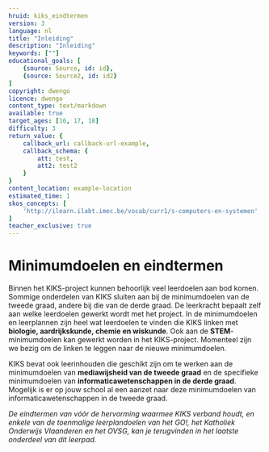 ```yaml
---
hruid: kiks_eindtermen
version: 3
language: nl
title: "Inleiding"
description: "Inleiding"
keywords: [""]
educational_goals: [
    {source: Source, id: id}, 
    {source: Source2, id: id2}
]
copyright: dwengo
licence: dwengo
content_type: text/markdown
available: true
target_ages: [16, 17, 18]
difficulty: 3
return_value: {
    callback_url: callback-url-example,
    callback_schema: {
        att: test,
        att2: test2
    }
}
content_location: example-location
estimated_time: 1
skos_concepts: [
    'http://ilearn.ilabt.imec.be/vocab/curr1/s-computers-en-systemen'
]
teacher_exclusive: true
---
```


# Minimumdoelen en eindtermen

Binnen het KIKS-project kunnen behoorlijk veel leerdoelen aan bod komen. Sommige onderdelen van KIKS sluiten aan bij de minimumdoelen van de tweede graad, andere bij die van de derde graad. De leerkracht bepaalt zelf aan welke leerdoelen gewerkt wordt met het project.
In de minimumdoelen en leerplannen zijn heel wat leerdoelen te vinden die KIKS linken met **biologie, aardrijkskunde, chemie en wiskunde**. Ook aan de **STEM**-minimumdoelen kan gewerkt worden in het KIKS-project. Momenteel zijn we bezig om de linken te leggen naar de nieuwe minimumdoelen.


KIKS bevat ook leerinhouden die geschikt zijn om te werken aan de minimumdoelen van **mediawijsheid van de tweede graad** en de specifieke minimumdoelen van **informaticawetenschappen in de derde graad**. Mogelijk is er op jouw school al een aanzet naar deze minimumdoelen van informaticawetenschappen in de tweede graad.

*De eindtermen van vóór de hervorming waarmee KIKS verband houdt, en enkele van de toenmalige leerplandoelen van het GO!, het Katholiek Onderwijs Vlaanderen en het
OVSG, kan je terugvinden in het laatste onderdeel van dit leerpad.* 
